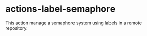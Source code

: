# actions-label-semaphore

This action manage a semaphore system using labels in a remote repository.